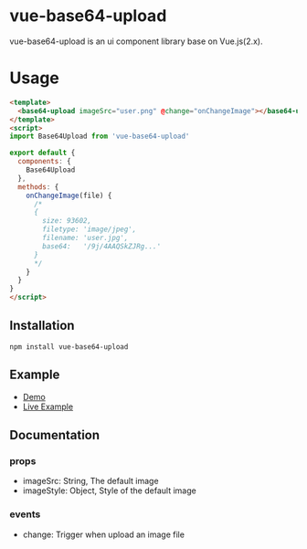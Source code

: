 # vue-base64-upload

vue-base64-upload is an ui component library base on Vue.js(2.x).

# Usage

```html
<template>
  <base64-upload imageSrc="user.png" @change="onChangeImage"></base64-upload>
</template>
<script>
import Base64Upload from 'vue-base64-upload'

export default {
  components: {
    Base64Upload
  },
  methods: {
    onChangeImage(file) {
      /*
      {
        size: 93602,
        filetype: 'image/jpeg',
        filename: 'user.jpg',
        base64:   '/9j/4AAQSkZJRg...'
      }
      */
    }
  }
}
</script>
```

## Installation

```
npm install vue-base64-upload
```

## Example

* [Demo](demo)
* [Live Example](https://wenzhixin.github.com/vue-base64-upload/demo)

## Documentation

### props

* imageSrc: String, The default image
* imageStyle: Object, Style of the default image

### events

* change: Trigger when upload an image file
